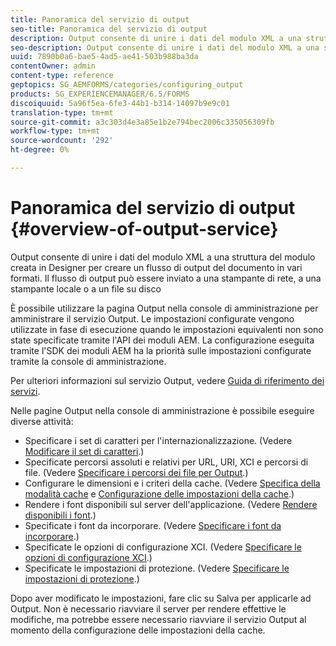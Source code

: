 ```yaml
---
title: Panoramica del servizio di output
seo-title: Panoramica del servizio di output
description: Output consente di unire i dati del modulo XML a una struttura del modulo creata in Designer per creare un flusso di output del documento in vari formati.
seo-description: Output consente di unire i dati del modulo XML a una struttura del modulo creata in Designer per creare un flusso di output del documento in vari formati.
uuid: 7890b0a6-bae5-4ad5-ae41-503b988ba3da
contentOwner: admin
content-type: reference
geptopics: SG_AEMFORMS/categories/configuring_output
products: SG_EXPERIENCEMANAGER/6.5/FORMS
discoiquuid: 5a96f5ea-6fe3-44b1-b314-14097b9e9c01
translation-type: tm+mt
source-git-commit: a3c303d4e3a85e1b2e794bec2006c335056309fb
workflow-type: tm+mt
source-wordcount: '292'
ht-degree: 0%

---
```



# Panoramica del servizio di output {#overview-of-output-service}

Output consente di unire i dati del modulo XML a una struttura del modulo creata in Designer per creare un flusso di output del documento in vari formati. Il flusso di output può essere inviato a una stampante di rete, a una stampante locale o a un file su disco

È possibile utilizzare la pagina Output nella console di amministrazione per amministrare il servizio Output. Le impostazioni configurate vengono utilizzate in fase di esecuzione quando le impostazioni equivalenti non sono state specificate tramite l&#39;API dei moduli AEM. La configurazione eseguita tramite l&#39;SDK dei moduli AEM ha la priorità sulle impostazioni configurate tramite la console di amministrazione.

Per ulteriori informazioni sul servizio Output, vedere [Guida di riferimento dei servizi](https://www.adobe.com/go/learn_aemforms_services_61).

Nelle pagine Output nella console di amministrazione è possibile eseguire diverse attività:

* Specificare i set di caratteri per l&#39;internazionalizzazione. (Vedere [Modificare il set di caratteri](/help/forms/using/admin-help/change-character-set.md#change-the-character-set).)
* Specificate percorsi assoluti e relativi per URL, URI, XCI e percorsi di file. (Vedere [Specificare i percorsi dei file per Output](/help/forms/using/admin-help/specify-file-locations-output.md#specify-file-locations-for-output).)
* Configurare le dimensioni e i criteri della cache. (Vedere [Specifica della modalità cache](/help/forms/using/admin-help/configuring-caching-output.md#specifying-the-cache-mode) e [Configurazione delle impostazioni della cache](/help/forms/using/admin-help/configuring-caching-output.md#configuring-cache-settings).)
* Rendere i font disponibili sul server dell&#39;applicazione. (Vedere [Rendere disponibili i font](/help/forms/using/admin-help/make-fonts-available.md#make-fonts-available).)
* Specificate i font da incorporare. (Vedere [Specificare i font da incorporare](/help/forms/using/admin-help/specify-fonts-embed.md#specify-fonts-to-embed).)
* Specificate le opzioni di configurazione XCI. (Vedere [Specificare le opzioni di configurazione XCI](/help/forms/using/admin-help/specify-xci-configuration-options.md#specify-xci-configuration-options).)
* Specificate le impostazioni di protezione. (Vedere [Specificare le impostazioni di protezione](/help/forms/using/admin-help/specify-security-settings.md#specify-security-settings).)

Dopo aver modificato le impostazioni, fare clic su Salva per applicarle ad Output. Non è necessario riavviare il server per rendere effettive le modifiche, ma potrebbe essere necessario riavviare il servizio Output al momento della configurazione delle impostazioni della cache.
